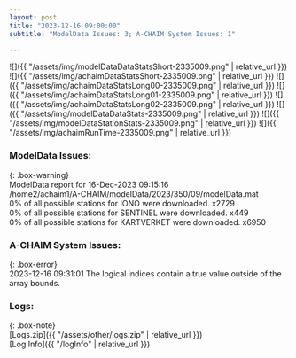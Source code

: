 ```yaml
---
layout: post
title: "2023-12-16 09:00:00"
subtitle: "ModelData Issues: 3; A-CHAIM System Issues: 1"

---
```


![]({{ "/assets/img/modelDataDataStatsShort-2335009.png" | relative_url }})
![]({{ "/assets/img/achaimDataStatsShort-2335009.png" | relative_url }})
![]({{ "/assets/img/achaimDataStatsLong00-2335009.png" | relative_url }})
![]({{ "/assets/img/achaimDataStatsLong01-2335009.png" | relative_url }})
![]({{ "/assets/img/achaimDataStatsLong02-2335009.png" | relative_url }})
![]({{ "/assets/img/modelDataDataStats-2335009.png" | relative_url }})
![]({{ "/assets/img/modelDataStationStats-2335009.png" | relative_url }})
![]({{ "/assets/img/achaimRunTime-2335009.png" | relative_url }})


### ModelData Issues:  
  
{: .box-warning}  
 ModelData report for 16-Dec-2023 09:15:16   
 /home2/achaim1/A-CHAIM/modelData/2023/350/09/modelData.mat   
 0% of all possible stations for IONO were downloaded. x2729   
 0% of all possible stations for SENTINEL were downloaded. x449   
 0% of all possible stations for KARTVERKET were downloaded. x6950   
  
### A-CHAIM System Issues:  
  
{: .box-error}  
2023-12-16 09:31:01 The logical indices contain a true value outside of the array bounds.  

### Logs:  
  
{: .box-note}  
[Logs.zip]({{ "/assets/other/logs.zip" | relative_url }})  
[Log Info]({{ "/logInfo" | relative_url }})  
